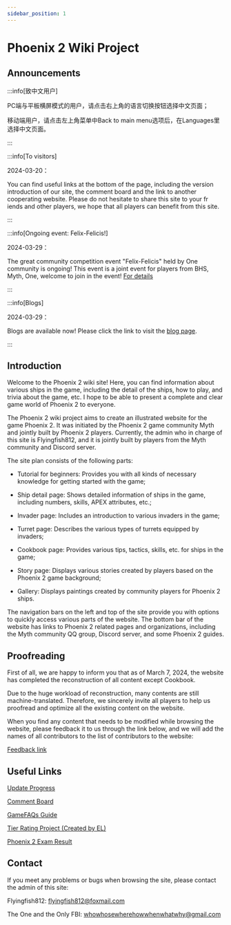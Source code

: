 ```yaml
---
sidebar_position: 1
---
```


# Phoenix 2 Wiki Project

## Announcements

:::info[致中文用户]

PC端与平板横屏模式的用户，请点击右上角的语言切换按钮选择中文页面；

移动端用户，请点击左上角菜单中Back to main menu选项后，在Languages里选择中文页面。

:::

:::info[To visitors]

2024-03-20：

You can find useful links at the bottom of the page, including the version introduction of our site, the comment board and the link to another cooperating website. Please do not hesitate to share this site to your fr
iends and other players, we hope that all players can benefit from this site.

:::

:::info[Ongoing event: Felix-Felicis!]

2024-03-29：

The great community competition event "Felix-Felicis" held by One community is ongoing! This event is a joint event for players from BHS, Myth, One, welcome to join in the event! [For details](/docs/Event/Felix-Felicis.md)

:::

:::info[Blogs]

2024-03-29：

Blogs are available now! Please click the link to visit the [blog page](/blog).

:::

## Introduction

Welcome to the Phoenix 2 wiki site! Here, you can find information about various ships in the game, including the detail of the ships, how to play, and trivia about the game, etc. I hope to be able to present a complete and clear game world of Phoenix 2 to everyone.

The Phoenix 2 wiki project aims to create an illustrated website for the game Phoenix 2. It was initiated by the Phoenix 2 game community Myth and jointly built by Phoenix 2 players. Currently, the admin who in charge of this site is Flyingfish812, and it is jointly built by players from the Myth community and Discord server.

The site plan consists of the following parts:

- Tutorial for beginners: Provides you with all kinds of necessary knowledge for getting started with the game;

- Ship detail page: Shows detailed information of ships in the game, including numbers, skills, APEX attributes, etc.;

- Invader page: Includes an introduction to various invaders in the game;

- Turret page: Describes the various types of turrets equipped by invaders;

- Cookbook page: Provides various tips, tactics, skills, etc. for ships in the game;

- Story page: Displays various stories created by players based on the Phoenix 2 game background;

- Gallery: Displays paintings created by community players for Phoenix 2 ships.

The navigation bars on the left and top of the site provide you with options to quickly access various parts of the website. The bottom bar of the website has links to Phoenix 2 related pages and organizations, including the Myth community QQ group, Discord server, and some Phoenix 2 guides.

## Proofreading

First of all, we are happy to inform you that as of March 7, 2024, the website has completed the reconstruction of all content except Cookbook.

Due to the huge workload of reconstruction, many contents are still machine-translated. Therefore, we sincerely invite all players to help us proofread and optimize all the existing content on the website.

When you find any content that needs to be modified while browsing the website, please feedback it to us through the link below, and we will add the names of all contributors to the list of contributors to the website:

[Feedback link](https://docs.google.com/forms/d/e/1FAIpQLSf1_2lV0mtUykeO1MSLklbafhzPHIA42bj_2JYnEok5IsEsnQ/viewform?usp=sf_link)

## Useful Links

[Update Progress](/docs/Rebuild_Progress.md)

[Comment Board](https://docs.google.com/document/d/1_jkdrGhIJJW54dpJPeAG3fi05eIgnP9Za5onfS-wuv8/edit?usp=sharing)

[GameFAQs Guide](https://gamefaqs.gamespot.com/iphone/193681-phoenix-ii/faqs/76704/)

[Tier Rating Project (Created by EL)](https://tiermaker.com/create/phoenix-2-ships-16766598)

[Phoenix 2 Exam Result](/Result)

## Contact

If you meet any problems or bugs when browsing the site, please contact the admin of this site:

Flyingfish812: flyingfish812@foxmail.com

The One and the Only FBI: whowhosewherehowwhenwhatwhy@gmail.com